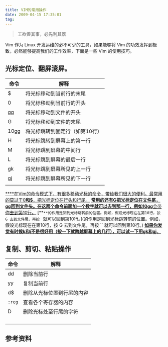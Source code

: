 ```yaml
---
title: VIM的常用操作
date: 2009-04-15 17:35:01
tag: 
---
```


> 工欲善其事，必先利其器

Vim 作为 Linux 开发运维的必不可少的工具，如果能够将 Vim 的功效发挥到极致，必然能够提高我们的工作效率，下面是一些 Vim 的使用技巧。

## 光标定位、翻屏滚屏。

| 命令 | 解释                           |
| ---- | ------------------------------ |
| $    | 将光标移动到当前行的末尾       |
| 0    | 将光标移动到当前行的开头       |
| gg   | 将光标移动到文件的开头         |
| G    | 将光标移动到文件的末尾         |
| 10gg | 将光标跳转到固定行（如第10行） |
| H    | 将光标跳转到屏幕上的第一行     |
| M    | 将光标跳到屏幕的中间行         |
| L    | 将光标跳到屏幕的最后一行       |
| gk   | 将光标跳到屏幕所见的上一行     |
| gj   | 将光标跳到屏幕所见的下一行     |
|      |                                |

[****在Vim的命令模式下，有很多移动光标的命令，带给我们很大的便利。最常用的莫过于0**和$**，把光标定位在行头和行尾。](在Vim的命令模式下，有很多移动光标的命令，带给我们很大的便利。最常用的莫过于和，把光标定位在行头和行尾。)
[******常用的还有G**把光标定位在文件尾，gg**回到文件头。在这两个命令前面加一个数字就可以去到那一行，例如10gg**会带你去到第10行。](常用的还有把光标定位在文件尾，回到文件头。在这两个命令前面加一个数字就可以去到那一行，例如会带你去到第10行。)
[**``**的作用是回到光标跳转前的位置。例如，假设光标现在在第10行，按 G 去到文件尾，再按 `` 就可以回到第10行。](的作用是回到光标跳转前的位置。例如，假设光标现在在第10行，按 G 去到文件尾，再按 `` 就可以回到第10行。)
[********如果你发觉有时候k**和j**不是很好用（按一下就跨越屏幕上的几行），可以试一下用gk**和gj**。](如果你发觉有时候和不是很好用（按一下就跨越屏幕上的几行），可以试一下用和。)

## 复制、剪切、粘贴操作

| 命令   | 解释                       |
| ------ | -------------------------- |
| dd     | 删除当前行                 |
| yy     | 复制当前行                 |
| d$     | 删除从光标位置到行尾的内容 |
| `:reg` | 查看各个寄存器的内容       |
| D      | 删除光标处至行尾的字符     |
|        |                            |
|        |                            |
|        |                            |
|        |                            |

## 参考资料


